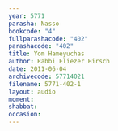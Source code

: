 ```yaml
---
year: 5771
parasha: Nasso
bookcode: "4"
fullparashacode: "402"
parashacode: "402"
title: Yom Hameyuchas
author: Rabbi Eliezer Hirsch
date: 2011-06-04
archivecode: 57714021
filename: 5771-402-1
layout: audio
moment: 
shabbat: 
occasion: 
---
```

